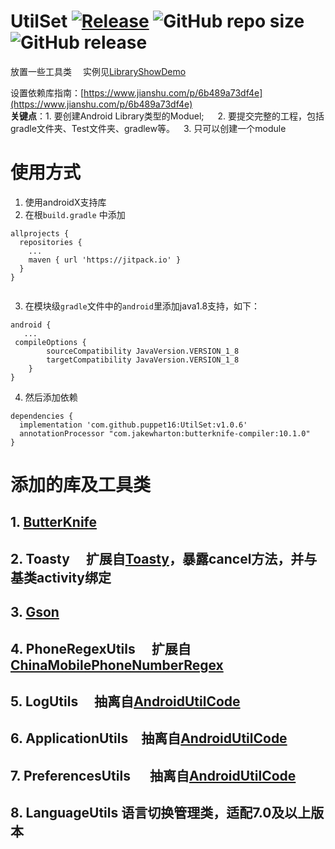 # UtilSet  [![Release](https://jitpack.io/v/puppet16/utilset.svg)](https://jitpack.io/#puppet16/UtilSet)   ![GitHub repo size](https://img.shields.io/github/repo-size/puppet16/utilset.svg?color=green)   ![GitHub release](https://img.shields.io/github/release/puppet16/UtilSet.svg)

放置一些工具类 &emsp;实例见[LibraryShowDemo](https://github.com/puppet16/LibraryShowDemo)

设置依赖库指南：[https://www.jianshu.com/p/6b489a73df4e](https://www.jianshu.com/p/6b489a73df4e)  
**关键点**：1. 要创建Android Library类型的Moduel; &emsp; 2. 要提交完整的工程，包括gradle文件夹、Test文件夹、gradlew等。&emsp;3. 只可以创建一个module

# 使用方式

1. 使用androidX支持库
2. 在根`build.gradle` 中添加

```
allprojects {
  repositories {
    ...
    maven { url 'https://jitpack.io' }
  }
}
 
```
3. 在模块级`gradle`文件中的`android`里添加java1.8支持，如下：
```
android {
   ...
 compileOptions {
        sourceCompatibility JavaVersion.VERSION_1_8
        targetCompatibility JavaVersion.VERSION_1_8
    }
}
```
4. 然后添加依赖

```
dependencies {
  implementation 'com.github.puppet16:UtilSet:v1.0.6'
  annotationProcessor "com.jakewharton:butterknife-compiler:10.1.0"
}
```

# 添加的库及工具类

## 1. [ButterKnife](https://github.com/JakeWharton/butterknife)

## 2. Toasty &emsp;扩展自[Toasty](https://github.com/GrenderG/Toasty)，暴露cancel方法，并与基类activity绑定

## 3. [Gson](https://github.com/google/gson)

## 4. PhoneRegexUtils &emsp;扩展自[ChinaMobilePhoneNumberRegex](https://github.com/VincentSit/ChinaMobilePhoneNumberRegex)

## 5. LogUtils &emsp;抽离自[AndroidUtilCode](https://github.com/Blankj/AndroidUtilCode)

## 6. ApplicationUtils&emsp;抽离自[AndroidUtilCode](https://github.com/Blankj/AndroidUtilCode)

## 7. PreferencesUtils &emsp; 抽离自[AndroidUtilCode](https://github.com/Blankj/AndroidUtilCode)

## 8. LanguageUtils 语言切换管理类，适配7.0及以上版本  

